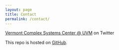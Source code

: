 ```yaml
---
layout: page
title: Contact
permalink: /contact/
---
```


[Vermont Complex Systems Center @ UVM](https://twitter.com/uvmcomplexity) on Twitter

This repo is hosted on [GitHub](https://github.com/google/across).